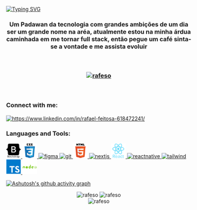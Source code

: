
[![Typing SVG](https://readme-typing-svg.herokuapp.com?font=Fira+Code&duration=4000&pause=6000&center=true&vCenter=true&width=1000&lines=Hi+%F0%9F%91%8B%2C+I'm+Rafael+Feitosa)](https://git.io/typing-svg)

<h3 align="center">Um Padawan da tecnologia com grandes ambições de um dia ser um grande nome na aréa, atualmente estou na minha árdua caminhada em me tornar full stack, então pegue um café sinta-se a vontade e me assista evoluir<h3>
  
<br> 
  
<p align="center"> <a href="https://github.com/ryo-ma/github-profile-trophy"><img src="https://github-profile-trophy.vercel.app/?username=rafeso&theme=darkhub&no-frame=true&column=3&margin-w=30&margin-h=30" alt="rafeso" /></a> </p>
  
<br>

<h3 align="left">Connect with me:</h3>
<p align="left">
<a href="https://linkedin.com/in/rafael-feitosa-618472241/" target="blank"><img align="center" src="https://raw.githubusercontent.com/rahuldkjain/github-profile-readme-generator/master/src/images/icons/Social/linked-in-alt.svg" alt="https://www.linkedin.com/in/rafael-feitosa-618472241/" height="30" width="40" /></a>
</p>

<h3 align="left">Languages and Tools:</h3>
<p align="left"> <a href="https://getbootstrap.com" target="_blank" rel="noreferrer"> <img src="https://raw.githubusercontent.com/devicons/devicon/master/icons/bootstrap/bootstrap-plain-wordmark.svg" alt="bootstrap" width="40" height="40"/> </a> <a href="https://www.w3schools.com/css/" target="_blank" rel="noreferrer"> <img src="https://raw.githubusercontent.com/devicons/devicon/master/icons/css3/css3-original-wordmark.svg" alt="css3" width="40" height="40"/> </a> <a href="https://www.figma.com/" target="_blank" rel="noreferrer"> <img src="https://www.vectorlogo.zone/logos/figma/figma-icon.svg" alt="figma" width="40" height="40"/> </a> <a href="https://git-scm.com/" target="_blank" rel="noreferrer"> <img src="https://www.vectorlogo.zone/logos/git-scm/git-scm-icon.svg" alt="git" width="40" height="40"/> </a> <a href="https://www.w3.org/html/" target="_blank" rel="noreferrer"> <img src="https://raw.githubusercontent.com/devicons/devicon/master/icons/html5/html5-original-wordmark.svg" alt="html5" width="40" height="40"/> </a> <a href="https://nextjs.org/" target="_blank" rel="noreferrer"> <img src="https://cdn.worldvectorlogo.com/logos/nextjs-2.svg" alt="nextjs" width="40" height="40"/> </a> <a href="https://nodejs.org" target="_blank" rel="noreferrer">
<img src="https://raw.githubusercontent.com/devicons/devicon/master/icons/react/react-original-wordmark.svg" alt="react" width="40" height="40"/> </a> <a href="https://reactnative.dev/" target="_blank" rel="noreferrer"> <img src="https://reactnative.dev/img/header_logo.svg" alt="reactnative" width="40" height="40"/> </a> <a href="https://tailwindcss.com/" target="_blank" rel="noreferrer"> <img src="https://www.vectorlogo.zone/logos/tailwindcss/tailwindcss-icon.svg" alt="tailwind" width="40" height="40"/> </a> <a href="https://www.typescriptlang.org/" target="_blank" rel="noreferrer"> <img src="https://raw.githubusercontent.com/devicons/devicon/master/icons/typescript/typescript-original.svg" alt="typescript" width="40" height="40"/> </a> 
  <a href="https://nodejs.org/en/" target="_blank" rel="noreferrer"> <img src="https://raw.githubusercontent.com/devicons/devicon/master/icons/nodejs/nodejs-plain-wordmark.svg" alt="nodejs" width="40" height="40"/></a></p>

[![Ashutosh's github activity graph](https://github-readme-activity-graph.cyclic.app/graph?username=Rafeso&theme=github-dark&hide_border=true&bg_color=transparent&area=true&area_color=581c87&custom_title=Gráfico%20de%20Contribuições)](https://github.com/ashutosh00710/github-readme-activity-graph)

<div align=center>
  <img width="400em" src="https://github-readme-stats.vercel.app/api?username=rafeso&show_icons=true&theme=dark&hide_border=true&cache_seconds=1800&locale=en" alt="rafeso" /></span>

  <img width="400em" src="https://github-readme-streak-stats.herokuapp.com/?user=rafeso&theme=dark&hide_border=true" alt="rafeso" />
</div>

<div align="center">
  <img src="https://github-readme-stats.vercel.app/api/top-langs?username=rafeso&show_icons=true&theme=dark&hide_border=true&locale=en&layout=default" alt="rafeso" />
</div>


